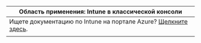 |Область применения: Intune в классической консоли |
|--|
|Ищете документацию по Intune на портале Azure? [Щелкните здесь](https://docs.microsoft.com/intune/what-is-intune).|
| |
